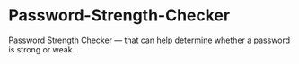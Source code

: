 # Password-Strength-Checker
Password Strength Checker — that can help determine whether a password is strong or weak.
